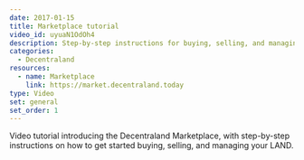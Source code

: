 ```yaml
---
date: 2017-01-15
title: Marketplace tutorial
video_id: uyuaN1OdOh4
description: Step-by-step instructions for buying, selling, and managing LAND
categories:
  - Decentraland
resources:
  - name: Marketplace
    link: https://market.decentraland.today
type: Video
set: general
set_order: 1
---
```


Video tutorial introducing the Decentraland Marketplace, with step-by-step instructions on how to get started buying, selling, and managing your LAND.
